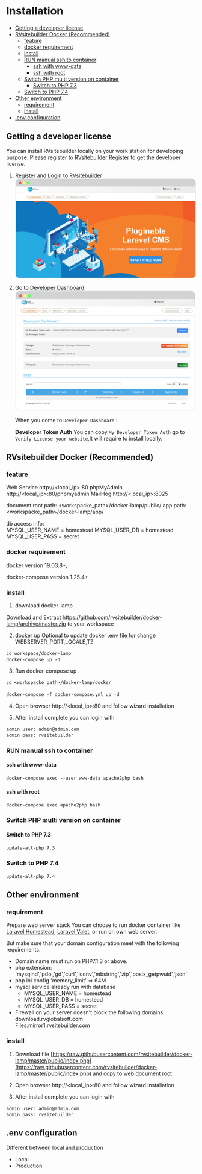 # Installation

- [Getting a developer license](#getting-a-developer-license)
- [RVsitebuilder Docker (Recommended)](#rvsitebuilder-docker-recommended)
  - [feature](#feature)
  - [docker requirement](#docker-requirement)
  - [install](#install)
  - [RUN manual ssh to container](#run-manual-ssh-to-container)
    - [ssh with www-data](#ssh-with-www-data)
    - [ssh with root](#ssh-with-root)
  - [Switch PHP multi version on container](#switch-php-multi-version-on-container)
    - [Switch to PHP 7.3](#switch-to-php-73)
  - [Switch to PHP 7.4](#switch-to-php-74)
- [Other environment](#other-environment)
  - [requirement](#requirement)
  - [install](#install-1)
- [.env configuration](#env-configuration)

## Getting a developer license

You can install RVsitebuilder locally on your work station for developing purpose. Please register to [RVsitebuilder Register](https://dev.rvsitebuilder.com/) to get the developer license.

1. Register and Login to [RVsitebuilder](https://dev.rvsitebuilder.com/)
   ![DeveloperDashboard](images/Installation/Developer-license-index.png)

2. Go to [Developer Dashboard](https://dev.rvsitebuilder.com/devportal)
   ![DeveloperDashboard](images/Installation/Developer-license.png)

   When you come to `Developer Dashboard` :

   **Developer Token Auth** You can copy `My Developer Token Auth` go to `Verify License your website`,It will require to install locally.

## RVsitebuilder Docker (Recommended)

### feature
Web Service
   http://<local_ip>:80
phpMyAdmin
   http://<local_ip>:80/phpmyadmin
MailHog
http://<local_ip>:8025

   document root path:
       <workspacke_path>/docker-lamp/public/
   app path:
       <workspacke_path>/docker-lamp/app/

   db access info:      
      MYSQL_USER_NAME = homestead
      MYSQL_USER_DB = homestead
      MYSQL_USER_PASS = secret

### docker requirement

docker version 19.03.8+,

docker-compose version 1.25.4+

### install
1. download docker-lamp

Download and Extract https://github.com/rvsitebuilder/docker-lamp/archive/master.zip to your workspace

2. docker up
Optional to update docker .env file for change WEBSERVER_PORT,LOCALE,TZ
~~~
cd workspace/docker-lamp
docker-compose up -d
~~~

3. Run docker-compose up

```
cd <workspacke_path>/docker-lamp/docker

docker-compose -f docker-compose.yml up -d
```

4. Open browser http://<local_ip>:80 and follow wizard installation

5. After install complete you can login with 

```
admin user: admin@admin.com
admin pass: rvsitebuilder
```

### RUN manual ssh to container
#### ssh with www-data
```
docker-compose exec --user www-data apache2php bash
```
#### ssh with root
```
docker-compose exec apache2php bash
```
### Switch PHP multi version on container
#### Switch to PHP 7.3
```
update-alt-php 7.3
```
### Switch to PHP 7.4
```
update-alt-php 7.4
```

## Other environment

### requirement

Prepare web server stack
   You can choose to run docker container like [Laravel Homestead](https://laravel.com/docs/5.8/homestead), [Laravel Valet](https://laravel.com/docs/5.8/valet), or run on own web server.
 
But make sure that your domain configuration meet with the following requirements.

- Domain name must run on PHP7.1.3 or above.
- php extension: 'mysqlnd','pdo','gd','curl','iconv','mbstring','zip','posix_getpwuid','json'
- php ini config 'memory_limit' => 64M
- mysql service already run with database
  - MYSQL_USER_NAME = homestead
  - MYSQL_USER_DB = homestead
  - MYSQL_USER_PASS = secret
- Firewall on your server doesn't block the following domains.  
  download.rvglobalsoft.com  
  Files.mirror1.rvsitebuilder.com

### install
1. Download file [https://raw.githubusercontent.com/rvsitebuilder/docker-lamp/master/public/index.php](https://raw.githubusercontent.com/rvsitebuilder/docker-lamp/master/public/index.php) and copy to web document root

2. Open browser http://<local_ip>:80 and follow wizard installation

3. After install complete you can login with 

```
admin user: admin@admin.com
admin pass: rvsitebuilder
```

## .env configuration

Different between local and production

- Local
- Production

